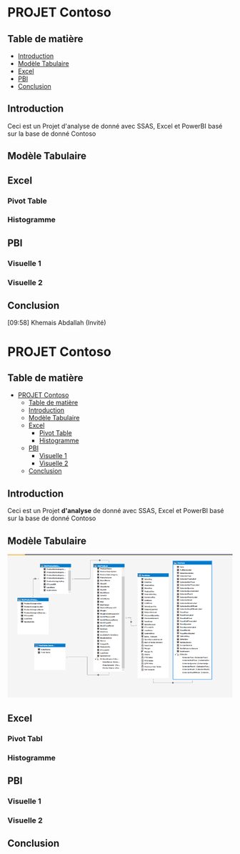 # PROJET Contoso
 
## Table de matière
- [Introduction](#introduction)
- [Modèle Tabulaire](#modèle-tabulaire)
- [Excel](#excel)
- [PBI](#pbi)
- [Conclusion](#conclusion)
 
 
 
## Introduction
 
Ceci est un Projet d'analyse de donné avec SSAS, Excel et PowerBI basé sur la base de donné Contoso
 
 
## Modèle Tabulaire
 
 
 
## Excel
 
 
### Pivot Table
 
 
### Histogramme
 
 
## PBI
### Visuelle 1
 
### Visuelle 2
 
## Conclusion
 
 
[09:58] Khemais Abdallah (Invité)

# PROJET Contoso
 
## Table de matière
 
- [PROJET Contoso](#projet-contoso)
  - [Table de matière](#table-de-matière)
  - [Introduction](#introduction)
  - [Modèle Tabulaire](#modèle-tabulaire)
  - [Excel](#excel)
    - [Pivot Table](#pivot-table)
    - [Histogramme](#histogramme)
  - [PBI](#pbi)
    - [Visuelle 1](#visuelle-1)
    - [Visuelle 2](#visuelle-2)
  - [Conclusion](#conclusion)
 
## Introduction
 
Ceci est un Projet **d'analyse** de donné avec SSAS, Excel et PowerBI basé sur la base de donné Contoso
 
## Modèle Tabulaire
![Modele](img/modele.png)


## Excel
 
### Pivot Tabl
 
### Histogramme
 
## PBI
 
### Visuelle 1
 
### Visuelle 2
 
## Conclusion